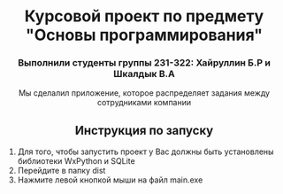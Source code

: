 <h1 align="center">Курсовой проект по предмету "Основы программирования"</h1>
<h3 align="center">Выполнили студенты группы 231-322: Хайруллин Б.Р и Шкалдык В.А</h3>
<p align="center">Мы сделалил приложение, которое распределяет задания между сотрудниками компании</p>

 <h2 align="center">Инструкция по запуску</h3>
  
  <ol>
    <li>Для того, чтобы запустить проект у Вас должны быть установлены библиотеки WxPython и SQLite</li>
    <li>Перейдите в папку dist</li>
    <li>Нажмите левой кнопкой мыши на файл main.exe</li>
  </ol>
  
